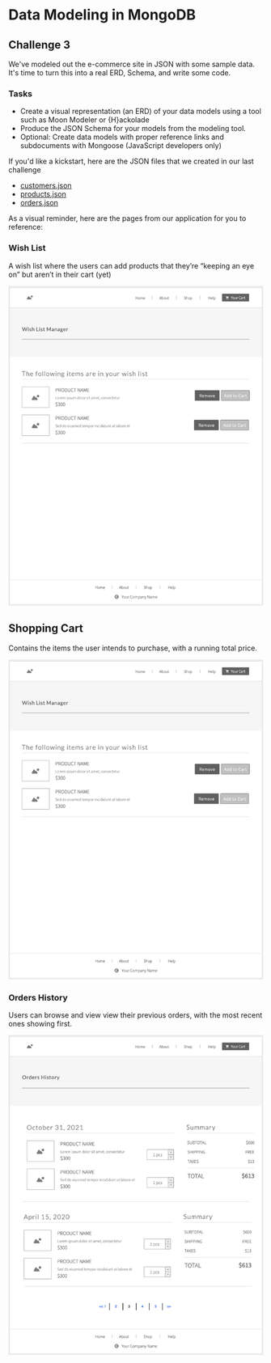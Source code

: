 # Data Modeling in MongoDB

## Challenge 3

We've modeled out the e-commerce site in JSON with some sample data. It's time to turn this into a real ERD, Schema, and write some code.

### Tasks

- Create a visual representation (an ERD) of your data models using a tool such as Moon Modeler or {H}ackolade
- Produce the JSON Schema for your models from the modeling tool.
- Optional: Create data models with proper reference links and subdocuments with Mongoose (JavaScript developers only)

If you'd like a kickstart, here are the JSON files that we created in our last challenge

- [customers.json](customers.json)
- [products.json](products.json)
- [orders.json](orders.json)

As a visual reminder, here are the pages from our application for you to reference:

### Wish List

A wish list where the users can add products that they’re “keeping an eye on” but aren’t in their cart (yet)

<img src="wireframe-wish-list.png" width="600" />

## Shopping Cart

Contains the items the user intends to purchase, with a running total price.

<img src="wireframe-wish-list.png" width="600" />

### Orders History

Users can browse and view view their previous orders, with the most recent ones showing first.

<img src="wireframe-history.png" width="600" />
